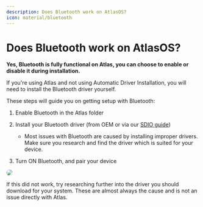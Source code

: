 ```yaml
---
description: Does Bluetooth work on AtlasOS?
icon: material/bluetooth
---
```


# Does Bluetooth work on AtlasOS?

**Yes, Bluetooth is fully functional on Atlas, you can choose to enable or disable it during installation.**

If you're using Atlas and not using Automatic Driver Installation, you will need to install the Bluetooth driver yourself.

These steps will guide you on getting setup with Bluetooth:

1. Enable Bluetooth in the Atlas folder

2. Install your Bluetooth driver (from OEM or via our [SDIO guide](../../getting-started/post-installation/drivers/getting-started.md#snappy-driver-installer-origin))
    - Most issues with Bluetooth are caused by installing improper drivers. Make sure you research and find the driver which is suited for your device.

3. Turn ON Bluetooth, and pair your device

<img src="/assets/images/bluetooth-script-folder.png" style="border-radius:8px" />

If this did not work, try researching further into the driver you should download for your system. These are almost always the cause and is not an issue directly with Atlas.
